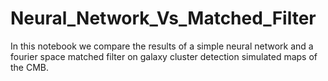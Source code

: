 # Neural_Network_Vs_Matched_Filter

In this notebook we compare the results of a simple neural network and a fourier space matched filter on galaxy cluster detection simulated maps of the CMB.
